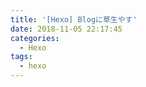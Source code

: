 ```yaml
---
title: '[Hexo] Blogに草生やす'
date: 2018-11-05 22:17:45
categories:
  - Hexo
tags:
  - hexo
---
```


<a href="https://blog.jnito.com/entry/2018/11/04/200916" class="embedly-card" data-card-image="0" data-card-controls="0" data-card-align="left"></a>

<!-- more -->
